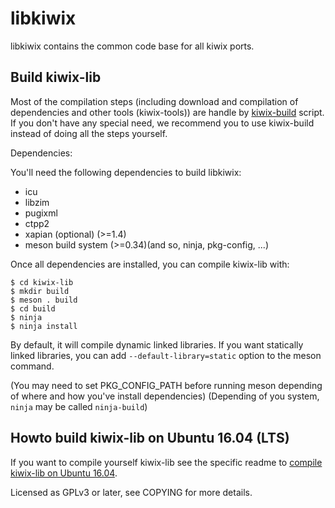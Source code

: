 libkiwix
========

libkiwix contains the common code base for all kiwix ports.

Build kiwix-lib
---------------


Most of the compilation steps (including download and
compilation of dependencies and other tools (kiwix-tools)) are handle
by [kiwix-build](https://github.com/kiwix/kiwix-build) script.
If you don't have any special need, we recommend you to use kiwix-build
instead of doing all the steps yourself.

Dependencies:

You'll need the following dependencies to build libkiwix:

* icu
* libzim
* pugixml
* ctpp2
* xapian (optional) (>=1.4)
* meson build system (>=0.34)(and so, ninja, pkg-config, ...)

Once all dependencies are installed, you can compile kiwix-lib with:

```
$ cd kiwix-lib
$ mkdir build
$ meson . build
$ cd build
$ ninja
$ ninja install
```

By default, it will compile dynamic linked libraries.
If you want statically linked libraries, you can add `--default-library=static`
option to the meson command.

(You may need to set PKG_CONFIG_PATH before running meson depending of where
and how you've install dependencies)
(Depending of you system, `ninja` may be called `ninja-build`)


Howto build kiwix-lib on Ubuntu 16.04 (LTS)
-------------------------------------------

If you want to compile yourself kiwix-lib see the specific readme to
[compile kiwix-lib on Ubuntu 16.04](COMPILE_ubuntu-16.04.md).

Licensed as GPLv3 or later, see COPYING for more details.
